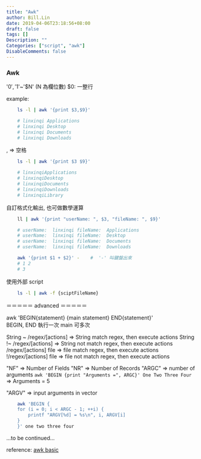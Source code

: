 ```yaml
---
title: "Awk"
author: Bill.Lin
date: 2019-04-06T23:18:56+08:00
draft: false
tags: []
Description: ""
Categories: ["script", "awk"]
DisableComments: false
---
```


### Awk

'$0','$1'~'$N' (N 為欄位數)
$0: 一整行

example:

```zsh 
    ls -l | awk '{print $3,$9}'

    # linxinqi Applications
    # linxinqi Desktop
    # linxinqi Documents
    # linxinqi Downloads
```

, => 空格

```zsh 
    ls -l | awk '{print $3 $9}'

    # linxinqiApplications
    # linxinqiDesktop
    # linxinqiDocuments
    # linxinqiDownloads
    # linxinqiLibrary
```
自訂格式化輸出, 也可做數學運算

```zsh
    ll | awk '{print "userName: ", $3, "fileName: ", $9}'

    # userName:  linxinqi fileName:  Applications
    # userName:  linxinqi fileName:  Desktop
    # userName:  linxinqi fileName:  Documents
    # userName:  linxinqi fileName:  Downloads

    awk '{print $1 + $2}' -    #  '-' 叫鍵盤出來
    # 1 2
    # 3
```

使用外部 script

```zsh
    ls -l | awk -f {sciptFileName}

```


＝＝＝＝＝ advanced ＝＝＝＝＝

awk 'BEGIN{statement} {main statement} END{statement}'  
BEGIN, END 執行一次 main 可多次

String ~ /regex/[actions] => String match regex, then execute actions
String !~ /regex/[actions]  => String not match regex, then execute actions
/regex/[actions] file => file match regex, then execute actions
!/regex/[actions] file => file not match regex, then execute actions

"NF"  => Number of Fields 
"NR"  => Number of Records
"ARGC" => number of arguments
  ``awk 'BEGIN {print "Arguments =", ARGC}' One Two Three Four`` => Arguments = 5

"ARGV" => input arguments in vector

```zsh
    awk 'BEGIN { 
    for (i = 0; i < ARGC - 1; ++i) { 
        printf "ARGV[%d] = %s\n", i, ARGV[i] 
    } 
    }' one two three four
```


...to be continued...




reference: <a href="https://www.hy-star.com.tw/tech/linux/awk/awk.html#awk_basic" alt="awk basic" target="_blank">awk basic</a>



